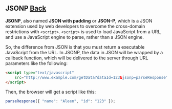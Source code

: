## JSONP [Back](./../JavaScript.md)

**JSONP**, also named **JSON with padding** or **JSON-P**, which is a JSON extension used by web developers to overcome the cross-domain restrictions with `<script>`. `<script>` is used to load JavaScript from a URL, and use a JavaScript engine to parse, rather than a JSON engine.

So, the difference from JSON is that you must return a executable JavaScript from the URL. In JSONP, the data in JSON will be wrapped by a callback function, which will be delivered to the server through URL parameters like the following:

```html
<script type="text/javascript" 
    src="http://www.example.com/getData?dataId=123&jsonp=parseResponse">
</script>
```

Then, the browser will get a script like this:

```js
parseResponse({ "name": "Aleen", "id": "123" });
```

